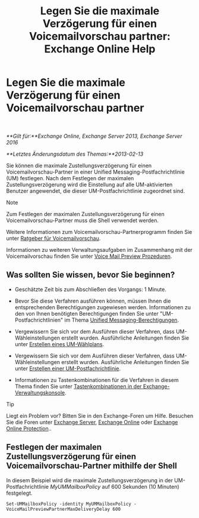 ﻿---
title: 'Legen Sie die maximale Verzögerung für einen Voicemailvorschau partner: Exchange Online Help'
TOCTitle: Legen Sie die maximale Verzögerung für einen Voicemailvorschau partner
ms:assetid: c9a07f6d-6f7f-4036-9a4a-d668d21e2c76
ms:mtpsurl: https://technet.microsoft.com/de-de/library/Ff630928(v=EXCHG.150)
ms:contentKeyID: 51409342
ms.date: 05/23/2018
mtps_version: v=EXCHG.150
ms.translationtype: MT
---

# Legen Sie die maximale Verzögerung für einen Voicemailvorschau partner

 

_**Gilt für:**Exchange Online, Exchange Server 2013, Exchange Server 2016_

_**Letztes Änderungsdatum des Themas:**2013-02-13_

Sie können die maximale Zustellungsverzögerung für einen Voicemailvorschau-Partner in einer Unified Messaging-Postfachrichtlinie (UM) festlegen. Nach dem Festlegen der maximalen Zustellungsverzögerung wird die Einstellung auf alle UM-aktivierten Benutzer angewendet, die dieser UM-Postfachrichtlinie zugeordnet sind.


> [!NOTE]
> Zum Festlegen der maximalen Zustellungsverzögerung für einen Voicemailvorschau-Partner muss die Shell verwendet werden.



Weitere Informationen zum Voicemailvorschau-Partnerprogramm finden Sie unter [Ratgeber für Voicemailvorschau](voice-mail-preview-advisor-exchange-2013-help.md).

Informationen zu weiteren Verwaltungsaufgaben im Zusammenhang mit der Voicemailvorschau finden Sie unter [Voice Mail Preview Prozeduren](voice-mail-preview-procedures-exchange-2013-help.md).

## Was sollten Sie wissen, bevor Sie beginnen?

  - Geschätzte Zeit bis zum Abschließen des Vorgangs: 1 Minute.

  - Bevor Sie diese Verfahren ausführen können, müssen Ihnen die entsprechenden Berechtigungen zugewiesen werden. Informationen zu den von Ihnen benötigten Berechtigungen finden Sie unter "UM-Postfachrichtlinien" im Thema [Unified Messaging-Berechtigungen](unified-messaging-permissions-exchange-2013-help.md).

  - Vergewissern Sie sich vor dem Ausführen dieser Verfahren, dass UM-Wähleinstellungen erstellt wurden. Ausführliche Anleitungen finden Sie unter [Erstellen eines UM-Wählplans](create-a-um-dial-plan-exchange-2013-help.md).

  - Vergewissern Sie sich vor dem Ausführen dieser Verfahren, dass UM-Wähleinstellungen erstellt wurden. Ausführliche Anleitungen finden Sie unter [Erstellen einer UM-Postfachrichtlinie](create-a-um-mailbox-policy-exchange-2013-help.md).

  - Informationen zu Tastenkombinationen für die Verfahren in diesem Thema finden Sie unter [Tastenkombinationen in der Exchange-Verwaltungskonsole](keyboard-shortcuts-in-the-exchange-admin-center-exchange-online-protection-help.md).


> [!TIP]
> Liegt ein Problem vor? Bitten Sie in den Exchange-Foren um Hilfe. Besuchen Sie die Foren unter <A href="https://go.microsoft.com/fwlink/p/?linkid=60612">Exchange Server</A>, <A href="https://go.microsoft.com/fwlink/p/?linkid=267542">Exchange Online</A> oder <A href="https://go.microsoft.com/fwlink/p/?linkid=285351">Exchange Online Protection</A>..



## Festlegen der maximalen Zustellungsverzögerung für einen Voicemailvorschau-Partner mithilfe der Shell

In diesem Beispiel wird die maximale Zustellungsverzögerung in der UM-Postfachrichtlinie *MyUMMailboxPolicy* auf 600 Sekunden (10 Minuten) festgelegt.

    Set-UMMailboxPolicy -identity MyUMMailboxPolicy - VoiceMailPreviewPartnerMaxDeliveryDelay 600

